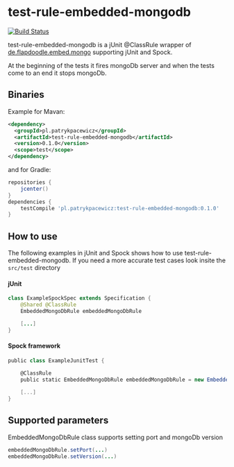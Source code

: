 test-rule-embedded-mongodb
==========================

[![Build Status](https://travis-ci.org/patrykpacewicz/test-rule-embedded-mongodb.svg)](https://travis-ci.org/patrykpacewicz/test-rule-embedded-mongodb)

test-rule-embedded-mongodb is a jUnit @ClassRule wrapper of 
[de.flapdoodle.embed.mongo](https://github.com/flapdoodle-oss/de.flapdoodle.embed.mongo)
supporting jUnit and Spock. 

At the beginning of the tests it fires mongoDb server and when the tests come to an end it stops mongoDb.

Binaries
--------

Example for Mavan:

```xml
<dependency>
  <groupId>pl.patrykpacewicz</groupId>
  <artifactId>test-rule-embedded-mongodb</artifactId>
  <version>0.1.0</version>
  <scope>test</scope>
</dependency>
```

and for Gradle:

```groovy
repositories {
    jcenter()
}
dependencies {
    testCompile 'pl.patrykpacewicz:test-rule-embedded-mongodb:0.1.0'
}
```

How to use
----------

The following examples in jUnit and Spock shows how to use test-rule-embedded-mongodb.
If you need a more accurate test cases look insite the `src/test` directory

#### jUnit

```java
class ExampleSpockSpec extends Specification {
    @Shared @ClassRule
    EmbeddedMongoDbRule embeddedMongoDbRule

    [...]
}
```

#### Spock framework

```groovy
public class ExampleJunitTest {

    @ClassRule
    public static EmbeddedMongoDbRule embeddedMongoDbRule = new EmbeddedMongoDbRule();
    
    [...]
}
```

Supported parameters
--------------------

EmbeddedMongoDbRule class supports setting port and mongoDb version

```java
embeddedMongoDbRule.setPort(...)
embeddedMongoDbRule.setVersion(...)
```
